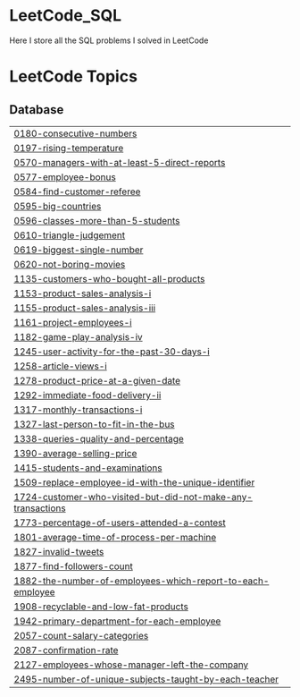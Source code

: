 # LeetCode_SQL
Here I store all the SQL problems I solved in LeetCode

<!---LeetCode Topics Start-->
# LeetCode Topics
## Database
|  |
| ------- |
| [0180-consecutive-numbers](https://github.com/krishna2195/LeetCode_SQL/tree/master/0180-consecutive-numbers) |
| [0197-rising-temperature](https://github.com/krishna2195/LeetCode_SQL/tree/master/0197-rising-temperature) |
| [0570-managers-with-at-least-5-direct-reports](https://github.com/krishna2195/LeetCode_SQL/tree/master/0570-managers-with-at-least-5-direct-reports) |
| [0577-employee-bonus](https://github.com/krishna2195/LeetCode_SQL/tree/master/0577-employee-bonus) |
| [0584-find-customer-referee](https://github.com/krishna2195/LeetCode_SQL/tree/master/0584-find-customer-referee) |
| [0595-big-countries](https://github.com/krishna2195/LeetCode_SQL/tree/master/0595-big-countries) |
| [0596-classes-more-than-5-students](https://github.com/krishna2195/LeetCode_SQL/tree/master/0596-classes-more-than-5-students) |
| [0610-triangle-judgement](https://github.com/krishna2195/LeetCode_SQL/tree/master/0610-triangle-judgement) |
| [0619-biggest-single-number](https://github.com/krishna2195/LeetCode_SQL/tree/master/0619-biggest-single-number) |
| [0620-not-boring-movies](https://github.com/krishna2195/LeetCode_SQL/tree/master/0620-not-boring-movies) |
| [1135-customers-who-bought-all-products](https://github.com/krishna2195/LeetCode_SQL/tree/master/1135-customers-who-bought-all-products) |
| [1153-product-sales-analysis-i](https://github.com/krishna2195/LeetCode_SQL/tree/master/1153-product-sales-analysis-i) |
| [1155-product-sales-analysis-iii](https://github.com/krishna2195/LeetCode_SQL/tree/master/1155-product-sales-analysis-iii) |
| [1161-project-employees-i](https://github.com/krishna2195/LeetCode_SQL/tree/master/1161-project-employees-i) |
| [1182-game-play-analysis-iv](https://github.com/krishna2195/LeetCode_SQL/tree/master/1182-game-play-analysis-iv) |
| [1245-user-activity-for-the-past-30-days-i](https://github.com/krishna2195/LeetCode_SQL/tree/master/1245-user-activity-for-the-past-30-days-i) |
| [1258-article-views-i](https://github.com/krishna2195/LeetCode_SQL/tree/master/1258-article-views-i) |
| [1278-product-price-at-a-given-date](https://github.com/krishna2195/LeetCode_SQL/tree/master/1278-product-price-at-a-given-date) |
| [1292-immediate-food-delivery-ii](https://github.com/krishna2195/LeetCode_SQL/tree/master/1292-immediate-food-delivery-ii) |
| [1317-monthly-transactions-i](https://github.com/krishna2195/LeetCode_SQL/tree/master/1317-monthly-transactions-i) |
| [1327-last-person-to-fit-in-the-bus](https://github.com/krishna2195/LeetCode_SQL/tree/master/1327-last-person-to-fit-in-the-bus) |
| [1338-queries-quality-and-percentage](https://github.com/krishna2195/LeetCode_SQL/tree/master/1338-queries-quality-and-percentage) |
| [1390-average-selling-price](https://github.com/krishna2195/LeetCode_SQL/tree/master/1390-average-selling-price) |
| [1415-students-and-examinations](https://github.com/krishna2195/LeetCode_SQL/tree/master/1415-students-and-examinations) |
| [1509-replace-employee-id-with-the-unique-identifier](https://github.com/krishna2195/LeetCode_SQL/tree/master/1509-replace-employee-id-with-the-unique-identifier) |
| [1724-customer-who-visited-but-did-not-make-any-transactions](https://github.com/krishna2195/LeetCode_SQL/tree/master/1724-customer-who-visited-but-did-not-make-any-transactions) |
| [1773-percentage-of-users-attended-a-contest](https://github.com/krishna2195/LeetCode_SQL/tree/master/1773-percentage-of-users-attended-a-contest) |
| [1801-average-time-of-process-per-machine](https://github.com/krishna2195/LeetCode_SQL/tree/master/1801-average-time-of-process-per-machine) |
| [1827-invalid-tweets](https://github.com/krishna2195/LeetCode_SQL/tree/master/1827-invalid-tweets) |
| [1877-find-followers-count](https://github.com/krishna2195/LeetCode_SQL/tree/master/1877-find-followers-count) |
| [1882-the-number-of-employees-which-report-to-each-employee](https://github.com/krishna2195/LeetCode_SQL/tree/master/1882-the-number-of-employees-which-report-to-each-employee) |
| [1908-recyclable-and-low-fat-products](https://github.com/krishna2195/LeetCode_SQL/tree/master/1908-recyclable-and-low-fat-products) |
| [1942-primary-department-for-each-employee](https://github.com/krishna2195/LeetCode_SQL/tree/master/1942-primary-department-for-each-employee) |
| [2057-count-salary-categories](https://github.com/krishna2195/LeetCode_SQL/tree/master/2057-count-salary-categories) |
| [2087-confirmation-rate](https://github.com/krishna2195/LeetCode_SQL/tree/master/2087-confirmation-rate) |
| [2127-employees-whose-manager-left-the-company](https://github.com/krishna2195/LeetCode_SQL/tree/master/2127-employees-whose-manager-left-the-company) |
| [2495-number-of-unique-subjects-taught-by-each-teacher](https://github.com/krishna2195/LeetCode_SQL/tree/master/2495-number-of-unique-subjects-taught-by-each-teacher) |
<!---LeetCode Topics End-->